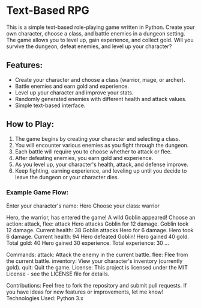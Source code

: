 # Text-Based RPG

This is a simple text-based role-playing game written in Python. Create your own character, choose a class, and battle enemies in a dungeon setting. The game allows you to level up, gain experience, and collect gold. Will you survive the dungeon, defeat enemies, and level up your character?

## Features:
- Create your character and choose a class (warrior, mage, or archer).
- Battle enemies and earn gold and experience.
- Level up your character and improve your stats.
- Randomly generated enemies with different health and attack values.
- Simple text-based interface.

## How to Play:
1. The game begins by creating your character and selecting a class. 
2. You will encounter various enemies as you fight through the dungeon. 
3. Each battle will require you to choose whether to attack or flee.  
4. After defeating enemies, you earn gold and experience.   
5. As you level up, your character's health, attack, and defense improve.
6. Keep fighting, earning experience, and leveling up until you decide to leave the dungeon or your character dies. 
  
### Example Game Flow: 
  
 

Enter your character's name: Hero Choose your class: warrior

Hero, the warrior, has entered the game! A wild Goblin appeared! Choose an action: attack, flee: attack Hero attacks Goblin for 12 damage. Goblin took 12 damage. Current health: 38 Goblin attacks Hero for 6 damage. Hero took 6 damage. Current health: 94 Hero defeated Goblin! Hero gained 40 gold. Total gold: 40 Hero gained 30 experience. Total experience: 30 ...


Commands: 
attack: Attack the enemy in the current battle.
flee: Flee from the current battle. 
inventory: View your character's inventory (currently gold).
quit: Quit the game.
License:
This project is licensed under the MIT License - see the LICENSE file for details.

Contributions:
Feel free to fork the repository and submit pull requests. If you have ideas for new features or improvements, let me know!
Technologies Used:
Python 3.x
